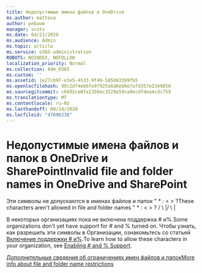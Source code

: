 ```yaml
---
title: Недопустимые имена файлов в OneDrive
ms.author: matteva
author: pebaum
manager: scotv
ms.date: 04/21/2020
ms.audience: Admin
ms.topic: article
ms.service: o365-administration
ROBOTS: NOINDEX, NOFOLLOW
localization_priority: Normal
ms.collection: Adm_O365
ms.custom: ''
ms.assetid: 1e27cb97-e3e5-4533-9f49-585b63399fb5
ms.openlocfilehash: 90c2df4eb6fe97925a6d6eb6e7afd357e2349850
ms.sourcegitcommit: c6692ce0fa1358ec3529e59ca0ecdfdea4cdc759
ms.translationtype: MT
ms.contentlocale: ru-RU
ms.lasthandoff: 09/14/2020
ms.locfileid: "47696238"
---
```

# <a name="invalid-file-and-folder-names-in-onedrive-and-sharepoint"></a><span data-ttu-id="1c37d-102">Недопустимые имена файлов и папок в OneDrive и SharePoint</span><span class="sxs-lookup"><span data-stu-id="1c37d-102">Invalid file and folder names in OneDrive and SharePoint</span></span>

<span data-ttu-id="1c37d-103">Эти символы не допускаются в именах файлов и папок " \* : \< \> ?</span><span class="sxs-lookup"><span data-stu-id="1c37d-103">These characters aren't allowed in file and folder names " \* : \< \> ?</span></span> <span data-ttu-id="1c37d-104">/ \ |</span><span class="sxs-lookup"><span data-stu-id="1c37d-104">/ \ |</span></span> 
  
<span data-ttu-id="1c37d-105">В некоторых организациях пока не включена поддержка # и%.</span><span class="sxs-lookup"><span data-stu-id="1c37d-105">Some organizations don't yet have support for # and % turned on.</span></span> <span data-ttu-id="1c37d-106">Чтобы узнать, как разрешить эти символы в Организации, ознакомьтесь со статьей [Включение поддержки # и%](https://go.microsoft.com/fwlink/?linkid=862611).</span><span class="sxs-lookup"><span data-stu-id="1c37d-106">To learn how to allow these characters in your organization, see [Enabling # and % Support](https://go.microsoft.com/fwlink/?linkid=862611).</span></span> 
  
[<span data-ttu-id="1c37d-107">Дополнительные сведения об ограничениях имен файлов и папок</span><span class="sxs-lookup"><span data-stu-id="1c37d-107">More info about file and folder name restrictions</span></span>](https://go.microsoft.com/fwlink/?linkid=866430)
  

